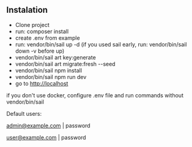 
## Instalation

- Clone project
- run: composer install
- create .env from example
- run: vendor/bin/sail up -d (if you used sail early, run: vendor/bin/sail down -v before up)
- vendor/bin/sail art key:generate
- vendor/bin/sail art migrate:fresh --seed
- vendor/bin/sail npm install
- vendor/bin/sail npm run dev
- go to [http://localhost](http://localhost)

if you don't use docker, configure .env file and run commands without vendor/bin/sail

Default users:

admin@example.com | password

user@example.com | password
